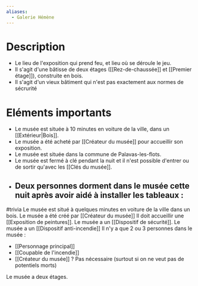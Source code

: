 ```yaml
---
aliases:
  - Galerie Hémène
---
```

# Description
- Le lieu de l'exposition qui prend feu, et lieu où se déroule le jeu.
- Il s'agit d'une bâtisse de deux étages ([[Rez-de-chaussée]] et [[Premier étage]]), construite en bois.
- Il s'agit d'un vieux bâtiment qui n'est pas exactement aux normes de sécrurité
# Eléments importants
- Le musée est située à 10 minutes en voiture de la ville, dans un [[Extérieur|Bois]].
- Le musée a été acheté par [[Créateur du musée]] pour accueillir son exposition.
- Le musée est située dans la commune de Palavas-les-flots.
- Le musée est fermé à clé pendant la nuit et il n'est possible d'entrer ou de sortir qu'avec les [[Clés du musée]].
- Deux personnes dorment dans le musée cette nuit après avoir aidé à installer les tableaux : 
	- 

#trivia
Le musée est situé à quelques minutes en voiture de la ville dans un bois.
Le musée a été créé par [[Créateur du musée]]
Il doit accueillir une [[Exposition de peintures]].
Le musée a un [[Dispositif de sécurité]].
Le musée a un [[Dispositif anti-incendie]]
Il n'y a que 2 ou 3 personnes dans le musée : 
- [[Personnage principal]]
- [[Coupable de l'incendie]]
- [[Créateur du musée]] ? Pas nécessaire (surtout si on ne veut pas de potentiels morts)

Le musée a deux étages.